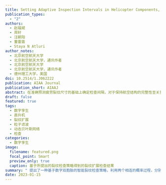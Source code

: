 ```yaml
---
title: Setting Adaptive Inspection Intervals in Helicopter Components, Based on a Digital-Twin
publication_types:
  - "2"
authors:
  - 赵福斌
  - 周轩
  - 汪朝阳
  - 董雷霆
  - Staya N Atluri
author_notes:
  - 北京航空航天大学
  - 北京航空航天大学，通讯作者
  - 北京航空航天大学
  - 北京航空航天大学，通讯作者
  - 德州理工大学，美国
doi: 10.2514/1.J062222
publication: AIAA Journal
publication_short: AIAAJ
abstract: 在准确预测疲劳裂纹尺寸的基础上确定检查间隔，对于保持航空结构的完整性至关重要。然而，疲劳裂纹的增长及其预测受到各种不确定因素的影响，目前固定间隔的检查策略难以管理机队中不同损伤状态的飞机。在这项研究中，我们提出了一种基于数字双胞胎的智能裂纹检查策略，其中降阶断裂力学仿真方法、经过验证的疲劳裂纹增长模型和历史裂纹长度检查结果被整合到一个动态贝叶斯网络中。所提出的策略利用两个相连的概率过程，分别进行诊断/预后和计算检查间隔，根据数字孪生模型的更新，自适应地设置检查间隔。一个直升机部件的各种裂纹增长历史被用于验证所提出的检查策略，并与几个基准方法进行了对比。结果表明，即使初始裂纹尺寸和裂纹生长参数在先验分布中被低估，失效概率（PoF）也可以保持在阈值以下。今后该方法将在更真实的飞机结构上进行进一步的应用。
draft: false
featured: true
tags:
  - 数字孪生
  - 直升机
  - 裂纹扩展
  - 粒子滤波
  - 动态贝叶斯网络
  - 检查
categories:
  - 数字孪生
image:
  filename: featured.png
  focal_point: Smart
  preview_only: true
  caption: 基于所提出的裂纹检查策略得到的裂纹扩展检查结果
summary: " 提出了一种基于数字双胞胎的智能裂纹检查策略，利用两个相连的概率过程，分别进行诊断/预后和计算检查间隔，根据数字孪生模型的更新，自适应地设置检查间隔。"
date: 2023-01-15
---
```

